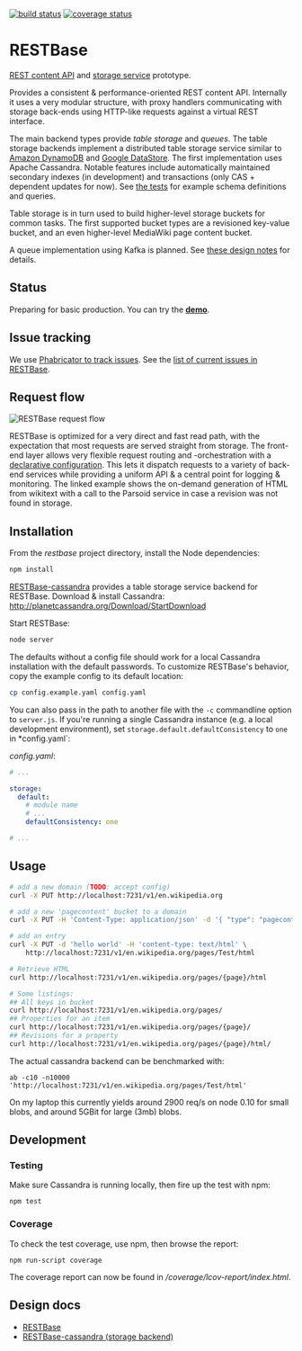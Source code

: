 [![build status](https://travis-ci.org/wikimedia/restbase.svg)](https://travis-ci.org/wikimedia/restbase)
[![coverage status](https://coveralls.io/repos/wikimedia/restbase/badge.png)](https://coveralls.io/r/wikimedia/restbase)

# RESTBase 

[REST content
API](https://www.mediawiki.org/wiki/Requests_for_comment/Content_API) and [storage service](https://www.mediawiki.org/wiki/Requests_for_comment/Storage_service) prototype.

Provides a consistent & performance-oriented REST content API. Internally it
uses a very modular structure, with proxy handlers communicating with
storage back-ends using HTTP-like requests against a virtual REST interface.

The main backend types provide *table storage* and *queues*. The table storage
backends implement a distributed table storage service similar to [Amazon
DynamoDB](http://aws.amazon.com/documentation/dynamodb/) and [Google
DataStore](https://developers.google.com/datastore/). The first implementation
uses Apache Cassandra. Notable features include automatically maintained
secondary indexes (in development) and transactions (only CAS + dependent
updates for now). See [the
tests](https://github.com/gwicke/restbase-cassandra/blob/8a55b377173b08a6c772a208e69d2edf9425ad3a/storage/cassandra/test.js#L86)
for example schema definitions and queries.

Table storage is in turn used to build higher-level storage buckets for common
tasks. The first supported bucket types are a revisioned key-value bucket, and
an even higher-level MediaWiki page content bucket.

A queue implementation using Kafka is planned. See [these design notes](https://github.com/gwicke/restbase-cassandra/blob/master/doc/QueueBucket.md) for details.

## Status

Preparing for basic production. You can try the
**[demo](http://api.wmflabs.org/v1/en.wikipedia.org/pages/Paris/html/626969947)**.

## Issue tracking

We use [Phabricator to track
issues](https://phabricator.wikimedia.org/maniphest/task/create/?projects=PHID-PROJ-mszihytuo3ij3fcxcxgm). See the [list of current issues in RESTBase](https://phabricator.wikimedia.org/tag/restbase/).

## Request flow
![RESTBase request
flow](https://upload.wikimedia.org/wikipedia/commons/a/ab/Restbase_request_flow.svg)

RESTBase is optimized for a very direct and fast read path, with the
expectation that most requests are served straight from storage. The front-end
layer allows very flexible request routing and -orchestration with a
[declarative
configuration](https://github.com/gwicke/restbase/blob/master/doc/Architecture.md#declarative-configuration).
This lets it dispatch requests to a variety of back-end services while
providing a uniform API & a central point for logging & monitoring. The linked
example shows the on-demand generation of HTML from wikitext with a call to
the Parsoid service in case a revision was not found in storage.

## Installation

From the *restbase* project directory, install the Node dependencies:

```sh
npm install
```

[RESTBase-cassandra](https://github.com/gwicke/restbase-cassandra) provides a
table storage service backend for RESTBase. Download & install Cassandra:
http://planetcassandra.org/Download/StartDownload

Start RESTBase:

```sh
node server
```

The defaults without a config file should work for a local Cassandra
installation with the default passwords. To customize RESTBase's behavior,
copy the example config to its default location:

```sh
cp config.example.yaml config.yaml
```

You can also pass in the path to another file with the `-c` commandline option
to `server.js`. If you're running a single Cassandra instance (e.g. a local
development environment), set `storage.default.defaultConsistency` to `one` in
*config.yaml`:

*config.yaml*:

```yaml
# ...

storage:
  default:
    # module name
    # ...
    defaultConsistency: one

# ...
```

## Usage

```sh
# add a new domain (TODO: accept config)
curl -X PUT http://localhost:7231/v1/en.wikipedia.org

# add a new 'pagecontent' bucket to a domain
curl -X PUT -H 'Content-Type: application/json' -d '{ "type": "pagecontent" }' http://localhost:7231/v1/en.wikipedia.org/pages

# add an entry
curl -X PUT -d 'hello world' -H 'content-type: text/html' \
    http://localhost:7231/v1/en.wikipedia.org/pages/Test/html

# Retrieve HTML
curl http://localhost:7231/v1/en.wikipedia.org/pages/{page}/html

# Some listings:
## All keys in bucket
curl http://localhost:7231/v1/en.wikipedia.org/pages/
## Properties for an item
curl http://localhost:7231/v1/en.wikipedia.org/pages/{page}/
## Revisions for a property
curl http://localhost:7231/v1/en.wikipedia.org/pages/{page}/html/
```
The actual cassandra backend can be benchmarked with:
```
ab -c10 -n10000 'http://localhost:7231/v1/en.wikipedia.org/pages/Test/html'
```
On my laptop this currently yields around 2900 req/s on node 0.10 for small
blobs, and around 5GBit for large (3mb) blobs.

## Development

### Testing

Make sure Cassandra is running locally, then fire up the test with npm:

```
npm test
```

### Coverage

To check the test coverage, use npm, then browse the report:

```
npm run-script coverage
```

The coverage report can now be found in *<project>/coverage/lcov-report/index.html*.

## Design docs

- [RESTBase](https://github.com/gwicke/restbase/blob/master/doc/)
- [RESTBase-cassandra (storage backend)](https://github.com/gwicke/restbase-cassandra/blob/master/doc/)

